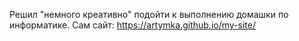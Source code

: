Решил "немного креативно" подойти к выполнению домашки по информатике. Сам сайт: https://artymka.github.io/my-site/
